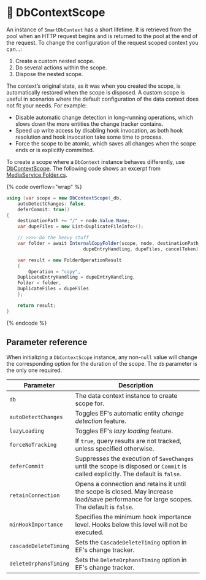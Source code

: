 # 🐣 DbContextScope

An instance of `SmartDbContext` has a short lifetime. It is retrieved from the pool when an HTTP request begins and is returned to the pool at the end of the request. To change the configuration of the request scoped context you can...:

1. Create a custom nested scope.
2. Do several actions within the scope.
3. Dispose the nested scope.

The context’s original state, as it was when you created the scope, is automatically restored when the scope is disposed. A custom scope is useful in scenarios where the default configuration of the data context does not fit your needs. For example:

* Disable automatic change detection in long-running operations, which slows down the more entities the change tracker contains.
* Speed up write access by disabling hook invocation, as both hook resolution and hook invocation take some time to process.
* Force the scope to be atomic, which saves all changes when the scope ends or is explicitly committed.

To create a scope where a `DbContext` instance behaves differently, use [DbContextScope](https://github.com/smartstore/Smartstore/blob/main/src/Smartstore/Data/DbContextScope.cs). The following code shows an excerpt from [MediaService.Folder.cs](https://github.com/smartstore/Smartstore/blob/main/src/Smartstore.Core/Content/Media/MediaService.Folder.cs).

{% code overflow="wrap" %}
```csharp
using (var scope = new DbContextScope(_db, 
    autoDetectChanges: false,
    deferCommit: true))
{
    destinationPath += "/" + node.Value.Name;
    var dupeFiles = new List<DuplicateFileInfo>();

    // >>>> Do the heavy stuff
    var folder = await InternalCopyFolder(scope, node, destinationPath,
                            dupeEntryHandling, dupeFiles, cancelToken);

    var result = new FolderOperationResult
    {
        Operation = "copy",
	DuplicateEntryHandling = dupeEntryHandling,
	Folder = folder,
	DuplicateFiles = dupeFiles
    };

    return result;
}
```
{% endcode %}

## Parameter reference

When initializing a `DbContextScope` instance, any non-`null` value will change the corresponding option for the duration of the scope. The `db` parameter is the only one required.

| Parameter             | Description                                                                                                                               |
| --------------------- | ----------------------------------------------------------------------------------------------------------------------------------------- |
| `db`                  | The data context instance to create scope for.                                                                                            |
| `autoDetectChanges`   | Toggles EF's automatic entity _change detection_ feature.                                                                                 |
| `lazyLoading`         | Toggles EF's _lazy loading_ feature.                                                                                                      |
| `forceNoTracking`     | If `true`, query results are not tracked, unless specified otherwise.                                                                     |
| `deferCommit`         | Suppresses the execution of `SaveChanges` until the scope is disposed or `Commit` is called explicitly. The default is `false`.           |
| `retainConnection`    | Opens a connection and retains it until the scope is closed. May increase load/save performance for large scopes. The default is `false`. |
| `minHookImportance`   | Specifies the minimum hook importance level. Hooks below this level will not be executed.                                                 |
| `cascadeDeleteTiming` | Sets the `CascadeDeleteTiming` option in EF's change tracker.                                                                             |
| `deleteOrphansTiming` | Sets the `DeleteOrphansTiming` option in EF's change tracker.                                                                             |

